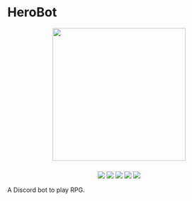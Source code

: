# HeroBot

<p align="center">
  <img src="https://github.com/lgmagalhaes88/HeroBot/blob/master/assets/logo.jpg" widht="300" height="300" style="margin-bottom: 10px">
</p>

<p align="center">
  <img src="https://badges.greenkeeper.io/lucasgmagalhaes/HeroBot.svg?style=flat-square" href="https://greenkeeper.io/">
  <img src="https://circleci.com/gh/lucasgmagalhaes/HeroBot/tree/master.svg?style=shield"
  href="https://circleci.com/gh/lgmagalhaes88/HeroBot/tree/master">
  <img href="https://app.codacy.com/app/lucasgsm88/HeroBot?              utm_source=github.com&utm_medium=referral&utm_content=lgmagalhaes88/HeroBot&utm_campaign=Badge_Grade_Dashboard" src="https://api.codacy.com/project/badge/Grade/ff4c6e85363843db8f9531829c3a2fb7"> 
  <img src="http://isitmaintained.com/badge/resolution/lucasgmagalhaes/herobot.svg" href="https://isitmaintained.com/project/lucasgmagalhaes/herobot">
  <img src="http://isitmaintained.com/badge/open/lucasgmagalhaes/herobot.svg" href="https://isitmaintained.com/project/lucasgmagalhaes/herobot">
</p>

A Discord bot to play RPG.
